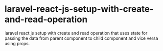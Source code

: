 # laravel-react-js-setup-with-create-and-read-operation
laravel react js setup with create and read operation that uses state for passing the data from parent component to child component and vice versa using props.
